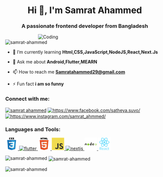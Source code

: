 
<h1 align="center">Hi 👋, I'm Samrat Ahammed</h1>
<h3 align="center">A passionate frontend developer from Bangladesh</h3>
<img align="right" alt="Coding" width="400" src="https://cdn.dribbble.com/users/1162077/screenshots/3848914/programmer.gif">

<p align="left"> <img src="https://komarev.com/ghpvc/?username=samrat-ahammed&label=Profile%20views&color=0e75b6&style=flat" alt="samrat-ahammed" /> </p>

- 🌱 I’m currently learning **Html,CSS,JavaScript,NodeJS,React,Next.Js**

- 💬 Ask me about **Android,Flutter,MEARN**

- 📫 How to reach me **Samratahammed29@gmail.com**

- ⚡ Fun fact **i am so funny**

<h3 align="left">Connect with me:</h3>
<p align="left">
<a href="https://linkedin.com/in/samrat ahammed" target="blank"><img align="center" src="https://raw.githubusercontent.com/rahuldkjain/github-profile-readme-generator/master/src/images/icons/Social/linked-in-alt.svg" alt="samrat ahammed" height="30" width="40" /></a>
<a href="https://www.facebook.com/satheya.suvo" target="blank"><img align="center" src="https://raw.githubusercontent.com/rahuldkjain/github-profile-readme-generator/master/src/images/icons/Social/facebook.svg" alt="https://www.facebook.com/satheya.suvo/" height="30" width="40" /></a>
<a href="https://instagram.com/samrat_ahmmed" target="blank"><img align="center" src="https://raw.githubusercontent.com/rahuldkjain/github-profile-readme-generator/master/src/images/icons/Social/instagram.svg" alt="https://www.instagram.com/samrat_ahmmed/" height="30" width="40" /></a>
</p>

<h3 align="left">Languages and Tools:</h3>
<p align="left"> <a href="https://www.w3schools.com/css/" target="_blank" rel="noreferrer"> <img src="https://raw.githubusercontent.com/devicons/devicon/master/icons/css3/css3-original-wordmark.svg" alt="css3" width="40" height="40"/> </a> <a href="https://flutter.dev" target="_blank" rel="noreferrer"> <img src="https://www.vectorlogo.zone/logos/flutterio/flutterio-icon.svg" alt="flutter" width="40" height="40"/> </a> <a href="https://www.w3.org/html/" target="_blank" rel="noreferrer"> <img src="https://raw.githubusercontent.com/devicons/devicon/master/icons/html5/html5-original-wordmark.svg" alt="html5" width="40" height="40"/> </a> <a href="https://developer.mozilla.org/en-US/docs/Web/JavaScript" target="_blank" rel="noreferrer"> <img src="https://raw.githubusercontent.com/devicons/devicon/master/icons/javascript/javascript-original.svg" alt="javascript" width="40" height="40"/> </a> <a href="https://nextjs.org/" target="_blank" rel="noreferrer"> <img src="https://cdn.worldvectorlogo.com/logos/nextjs-2.svg" alt="nextjs" width="40" height="40"/> </a> <a href="https://nodejs.org" target="_blank" rel="noreferrer"> <img src="https://raw.githubusercontent.com/devicons/devicon/master/icons/nodejs/nodejs-original-wordmark.svg" alt="nodejs" width="40" height="40"/> </a> <a href="https://reactjs.org/" target="_blank" rel="noreferrer"> <img src="https://raw.githubusercontent.com/devicons/devicon/master/icons/react/react-original-wordmark.svg" alt="react" width="40" height="40"/> </a> </p>

<p><img align="left" src="https://github-readme-stats.vercel.app/api/top-langs?username=samrat-ahammed&show_icons=true&locale=en&layout=compact" alt="samrat-ahammed" /></p>

<p>&nbsp;<img align="center" src="https://github-readme-stats.vercel.app/api?username=samrat-ahammed&show_icons=true&locale=en" alt="samrat-ahammed" /></p>

<p><img align="center" src="https://github-readme-streak-stats.herokuapp.com/?user=samrat-ahammed&" alt="samrat-ahammed" /></p>
